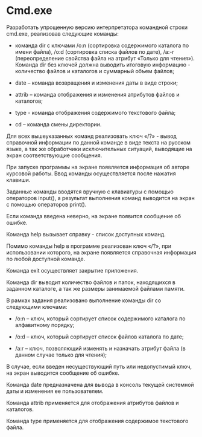 # Cmd.exe


Разработать упрощенную версию интерпретатора командной строки cmd.exe, реализовав следующие команды:


- команда dir с ключами /o:n (сортировка содержимого каталога по имени файла), /o:d (сортировка списка файлов по дате), /a:-r (переопределение свойства файла на атрибут «Только для чтения»). Команда dir без ключей должна выводить итоговую информацию - количество файлов и каталогов и суммарный объем файлов;

- date – команда возвращения и изменения даты в виде строки;

- attrib – команда отображения и изменения атрибутов файлов и каталогов;

- type  - команда отображения содержимого текстового файла;

- cd – команда смены директории.


Для всех вышеуказанных команд реализовать ключ «/?» - вывод справочной информации по данной команде в виде текста на русском языке, а так же обработчики исключительных ситуаций, выводящие на экран соответствующие сообщения.



При запуске программы на экране появляется информация об авторе курсовой работы. Ввод команды осуществляется после нажатия клавиши.


Заданные команды вводятся вручную с клавиатуры с помощью операторов input(), а результат выполнения команд выводится на экран с помощью операторов print().

Если команда введена неверно, на экране появится сообщение об ошибке.

Команда help вызывает справку - список доступных команд.

Помимо команды help в программе реализован ключ «/?», при использовании которого, на экране появляется справочная информация по любой доступной команде.

Команда exit осуществляет закрытие приложения.

Команда dir выводит количество файлов и папок, находящихся в заданном каталоге, а так же размеры занимаемой файлами памяти.


В рамках задания реализовано выполнение команды dir со следующими ключами:

 - /o:n – ключ, который сортирует список содержимого каталога по алфавитному порядку;

- /o:d – ключ, который сортирует список файлов каталога по дате;

- /a:r – ключ, позволяющий изменять и назначать атрибут файла (в данном случае только для чтения);


В случае, если введен несуществующий путь или недопустимый ключ, на экран выводится сообщение об ошибке.

Команда date предназначена для вывода в консоль текущей системной даты и изменения ее пользователем.

Команда attrib применяется для отображения атрибутов файлов и каталогов.

Команда type применяется для отображения содержимое текстового файла.
